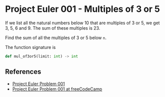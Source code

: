 # Project Euler 001 - Multiples of 3 or 5

If we list all the natural numbers below 10 that are multiples of 3 or 5, we
get 3, 5, 6 and 9. The sum of these multiples is 23.

Find the sum of all the multiples of 3 or 5 below `n`.

The function signature is

```python
def mul_of3or5(limit: int) -> int
```

## References

- [Project Euler Problem 001][1]
- [Project Euler Problem 001 at freeCodeCamp][2]

[1]: https://projecteuler.net/problem=1
[2]: https://www.freecodecamp.org/learn/coding-interview-prep/project-euler/problem-1-multiples-of-3-and-5
